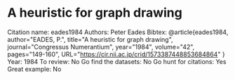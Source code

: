 # A heuristic for graph drawing

Citation name: eades1984
Authors: Peter Eades
Bibtex: @article{eades1984,
author="EADES, P.",
title="A heuristic for graph drawing",
journal="Congressus Numerantium",
year="1984",
volume="42",
pages="149-160",
URL="https://cir.nii.ac.jp/crid/1573387448853684864"
}
Year: 1984
To review: No
Go find the datasets: No
Go hunt for citations: Yes
Great example: No